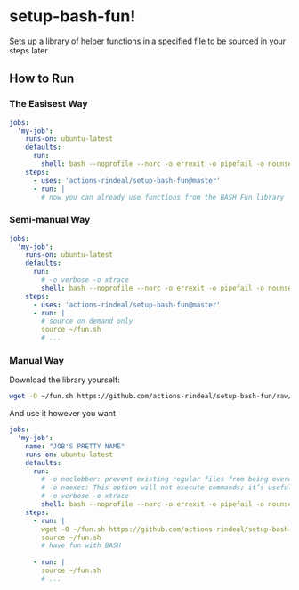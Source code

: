 setup-bash-fun!
================

Sets up a library of helper functions in a specified file to be sourced in your steps later

How to Run
--------------

### The Easisest Way

```yaml
jobs:
  'my-job':
    runs-on: ubuntu-latest
    defaults:
      run:
        shell: bash --noprofile --norc -o errexit -o pipefail -o nounset -c "source ~/fun.sh;  set +o verbose +o xtrace  ; source '{0}'"
    steps:
      - uses: 'actions-rindeal/setup-bash-fun@master'
      - run: |
        # now you can already use functions from the BASH Fun library
```

### Semi-manual Way

```yaml
jobs:
  'my-job':
    runs-on: ubuntu-latest
    defaults:
      run:
        # -o verbose -o xtrace
        shell: bash --noprofile --norc -o errexit -o pipefail -o nounset {0}
    steps:
      - uses: 'actions-rindeal/setup-bash-fun@master'
      - run: |
        # source on demand only
        source ~/fun.sh
        # ...
```

### Manual Way

Download the library yourself:

```sh
wget -O ~/fun.sh https://github.com/actions-rindeal/setup-bash-fun/raw/master/fun.sh
```

And use it however you want

```yaml
jobs:
  'my-job':
    name: "JOB'S PRETTY NAME"
    runs-on: ubuntu-latest
    defaults:
      run:
        # -o noclobber: prevent existing regular files from being overwritten by redirection of output
        # -o noexec: This option will not execute commands; it’s useful for checking a script for syntax errors.
        # -o verbose -o xtrace
        shell: bash --noprofile --norc -o errexit -o pipefail -o nounset {0}
    steps:
      - run: |
        wget -O ~/fun.sh https://github.com/actions-rindeal/setup-bash-fun/raw/master/fun.sh
        source ~/fun.sh
        # have fun with BASH
  
      - run: |
        source ~/fun.sh
        # ...
```
